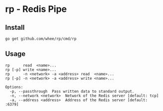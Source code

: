 rp - Redis Pipe
===============

Install
-------

    go get github.com/whee/rp/cmd/rp

Usage
-----

    rp      read  <name>...
    rp [-p] write <name>...
    rp      -n <network> -a <address> read  <name>...
    rp [-p] -n <network> -a <address> write <name>...

    Options:
      -p, --passthrough  Pass written data to standard output.
      -n, --network <network>  Network of the Redis server [default: tcp]
      -a, --address <address>  Address of the Redis server [default: :6379]
